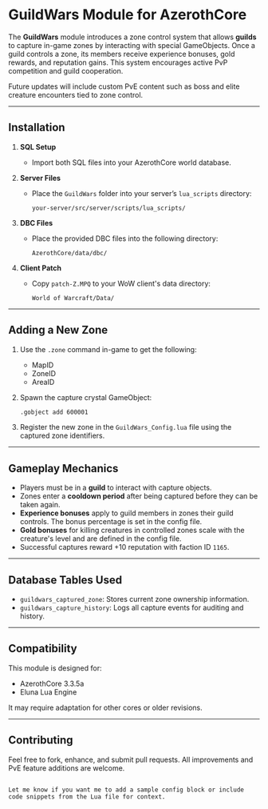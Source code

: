 
# GuildWars Module for AzerothCore

The **GuildWars** module introduces a zone control system that allows **guilds** to capture in-game zones by interacting with special GameObjects. Once a guild controls a zone, its members receive experience bonuses, gold rewards, and reputation gains. This system encourages active PvP competition and guild cooperation.

Future updates will include custom PvE content such as boss and elite creature encounters tied to zone control.

---


## Installation

1. **SQL Setup**
   - Import both SQL files into your AzerothCore world database.

2. **Server Files**
   - Place the `GuildWars` folder into your server’s `lua_scripts` directory:
     ```
     your-server/src/server/scripts/lua_scripts/
     ```

3. **DBC Files**
   - Place the provided DBC files into the following directory:
     ```
     AzerothCore/data/dbc/
     ```

4. **Client Patch**
   - Copy `patch-Z.MPQ` to your WoW client's data directory:
     ```
     World of Warcraft/Data/
     ```

---

## Adding a New Zone

1. Use the `.zone` command in-game to get the following:
   - MapID
   - ZoneID
   - AreaID

2. Spawn the capture crystal GameObject:
   ```bash
   .gobject add 600001
   ```


3. Register the new zone in the `GuildWars_Config.lua` file using the captured zone identifiers.

---

## Gameplay Mechanics

* Players must be in a **guild** to interact with capture objects.
* Zones enter a **cooldown period** after being captured before they can be taken again.
* **Experience bonuses** apply to guild members in zones their guild controls. The bonus percentage is set in the config file.
* **Gold bonuses** for killing creatures in controlled zones scale with the creature's level and are defined in the config file.
* Successful captures reward +10 reputation with faction ID `1165`.

---

## Database Tables Used

* `guildwars_captured_zone`: Stores current zone ownership information.
* `guildwars_capture_history`: Logs all capture events for auditing and history.

---

## Compatibility

This module is designed for:

* AzerothCore 3.3.5a
* Eluna Lua Engine

It may require adaptation for other cores or older revisions.

---

## Contributing

Feel free to fork, enhance, and submit pull requests. All improvements and PvE feature additions are welcome.

```

Let me know if you want me to add a sample config block or include code snippets from the Lua file for context.
```
